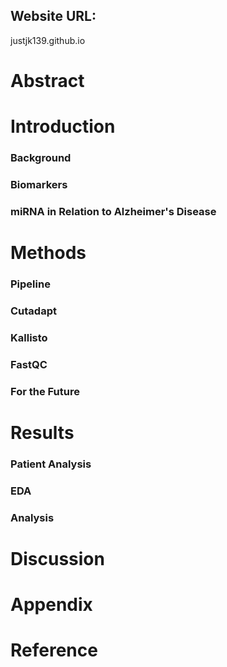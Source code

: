 ## Website URL: 
justjk139.github.io

# Abstract

# Introduction

### Background
### Biomarkers
### miRNA in Relation to Alzheimer's Disease


# Methods

### Pipeline
### Cutadapt
### Kallisto
### FastQC
### For the Future

# Results

### Patient Analysis
### EDA
### Analysis


# Discussion

# Appendix

# Reference
